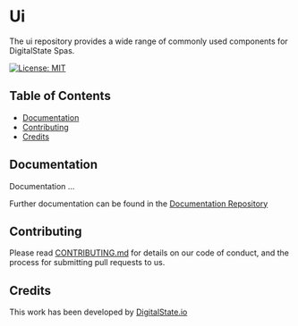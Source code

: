 # Ui

The ui repository provides a wide range of commonly used components for DigitalState Spas.

[![License: MIT](https://img.shields.io/badge/License-MIT-blue.svg)](LICENSE)

## Table of Contents

- [Documentation](#documentation)
- [Contributing](#contributing)
- [Credits](#credits)

## Documentation

Documentation ...

Further documentation can be found in the [Documentation Repository](https://github.com/DigitalState/Documentation)

## Contributing

Please read [CONTRIBUTING.md](CONTRIBUTING.md) for details on our code of conduct, and the process for submitting pull requests to us.

## Credits

This work has been developed by [DigitalState.io](http://digitalstate.io)
